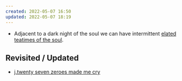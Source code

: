 ```yaml
---
created: 2022-05-07 16:50
updated: 2022-05-07 18:19
---
```

   
   
- Adjacent to a dark night of the soul we can have intermittent [elated teatimes of the soul](./elated%20teatimes%20of%20the%20soul.md).   
   
## Revisited / Updated   
   
- [j.twenty seven zeroes made me cry](/not_created.md)